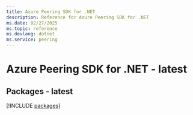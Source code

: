 ```yaml
---
title: Azure Peering SDK for .NET
description: Reference for Azure Peering SDK for .NET
ms.date: 02/27/2025
ms.topic: reference
ms.devlang: dotnet
ms.service: peering
---
```

# Azure Peering SDK for .NET - latest
## Packages - latest
[!INCLUDE [packages](peering-index.md)]